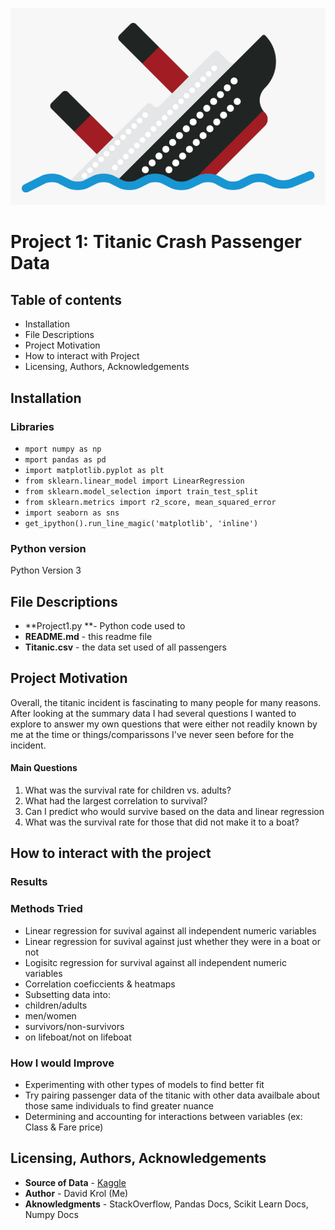 [![Titanic](/titaniclogo.png "Titanic")](# "Titanic")
# Project 1: Titanic Crash Passenger Data
## Table of contents
- Installation
- File Descriptions
- Project Motivation
- How to interact with Project
- Licensing, Authors, Acknowledgements
## Installation
### Libraries
- `mport numpy as np`
- `mport pandas as pd`
- `import matplotlib.pyplot as plt`
- `from sklearn.linear_model import LinearRegression`
- `from sklearn.model_selection import train_test_split`
- `from sklearn.metrics import r2_score, mean_squared_error`
- `import seaborn as sns`
- `get_ipython().run_line_magic('matplotlib', 'inline')`
### Python version
Python Version 3
## File Descriptions
- **Project1.py **- Python code used to 
- **README.md** - this readme file
- **Titanic.csv** - the data set used of all passengers
## Project Motivation
Overall, the titanic incident is fascinating to many people for many reasons. After looking at the summary data I had several questions I wanted to explore to answer my own questions that were either not readily known by me at the time or things/comparissons I've never seen before for the incident.
#### Main Questions
1. What was the survival rate for children vs. adults?
2. What had the largest correlation to survival?
3. Can I predict who would survive based on the data and linear regression
4. What was the survival rate for those that did not make it to a boat?
## How to interact with the project
### Results
### Methods Tried
- Linear regression for suvival against all independent numeric variables
- Linear regression for suvival against just whether they were in a boat or not
- Logisitc regression for survival against all independent numeric variables
- Correlation coeficcients & heatmaps
- Subsetting data into:
 - children/adults
 - men/women
 - survivors/non-survivors
 - on lifeboat/not on lifeboat
### How I would Improve
- Experimenting with other types of models to find better fit
- Try pairing passenger data of the titanic with other data availbale about those same individuals to find greater nuance
- Determining and accounting for interactions between variables (ex: Class & Fare price)
## Licensing, Authors, Acknowledgements
- **Source of Data** - [Kaggle](https://www.kaggle.com/c/titanic "Kaggle")
- **Author** - David Krol (Me)
- **Aknowledgments** - StackOverflow, Pandas Docs, Scikit Learn Docs, Numpy Docs